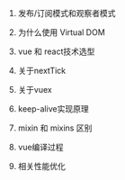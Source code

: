 1. 发布/订阅模式和观察者模式



2. 为什么使用 Virtual DOM



3. vue 和 react技术选型




4. 关于nextTick



5. 关于vuex



6. keep-alive实现原理


7. mixin 和 mixins 区别



8. vue编译过程





9.  相关性能优化